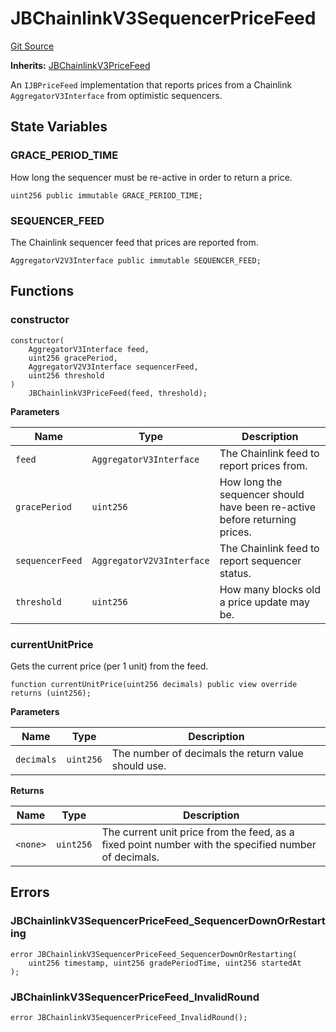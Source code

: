 # JBChainlinkV3SequencerPriceFeed
[Git Source](https://github.com/Bananapus/nana-core/blob/2998dca2fbd2658e2c8791d6dc8348147d69e28e/src/JBChainlinkV3SequencerPriceFeed.sol)

**Inherits:**
[JBChainlinkV3PriceFeed](/src/JBChainlinkV3PriceFeed.sol/contract.JBChainlinkV3PriceFeed.md)

An `IJBPriceFeed` implementation that reports prices from a Chainlink `AggregatorV3Interface` from
optimistic sequencers.


## State Variables
### GRACE_PERIOD_TIME
How long the sequencer must be re-active in order to return a price.


```solidity
uint256 public immutable GRACE_PERIOD_TIME;
```


### SEQUENCER_FEED
The Chainlink sequencer feed that prices are reported from.


```solidity
AggregatorV2V3Interface public immutable SEQUENCER_FEED;
```


## Functions
### constructor


```solidity
constructor(
    AggregatorV3Interface feed,
    uint256 gracePeriod,
    AggregatorV2V3Interface sequencerFeed,
    uint256 threshold
)
    JBChainlinkV3PriceFeed(feed, threshold);
```
**Parameters**

|Name|Type|Description|
|----|----|-----------|
|`feed`|`AggregatorV3Interface`|The Chainlink feed to report prices from.|
|`gracePeriod`|`uint256`|How long the sequencer should have been re-active before returning prices.|
|`sequencerFeed`|`AggregatorV2V3Interface`|The Chainlink feed to report sequencer status.|
|`threshold`|`uint256`|How many blocks old a price update may be.|


### currentUnitPrice

Gets the current price (per 1 unit) from the feed.


```solidity
function currentUnitPrice(uint256 decimals) public view override returns (uint256);
```
**Parameters**

|Name|Type|Description|
|----|----|-----------|
|`decimals`|`uint256`|The number of decimals the return value should use.|

**Returns**

|Name|Type|Description|
|----|----|-----------|
|`<none>`|`uint256`|The current unit price from the feed, as a fixed point number with the specified number of decimals.|


## Errors
### JBChainlinkV3SequencerPriceFeed_SequencerDownOrRestarting

```solidity
error JBChainlinkV3SequencerPriceFeed_SequencerDownOrRestarting(
    uint256 timestamp, uint256 gradePeriodTime, uint256 startedAt
);
```

### JBChainlinkV3SequencerPriceFeed_InvalidRound

```solidity
error JBChainlinkV3SequencerPriceFeed_InvalidRound();
```

